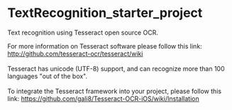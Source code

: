 # TextRecognition_starter_project
Text recognition using Tesseract open source OCR.

For more information on Tesseract software please follow this link: http://github.com/tesseract-ocr/tesseract/wiki<br /><br />
Tesseract has unicode (UTF-8) support, and can recognize more than 100 languages "out of the box".<br /><br/>
To integrate the Tesseract framework into your project, please follow this link: https://github.com/gali8/Tesseract-OCR-iOS/wiki/Installation
